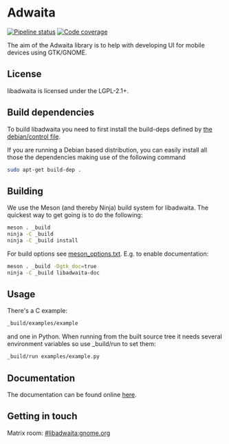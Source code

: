 # Adwaita
[![Pipeline status](https://gitlab.gnome.org/exalm/libadwaita/badges/main/build.svg)](https://gitlab.gnome.org/exalm/libadwaita/commits/main)
[![Code coverage](https://gitlab.gnome.org/exalm/libadwaita/badges/main/coverage.svg)](https://gitlab.gnome.org/exalm/libadwaita/commits/main)

The aim of the Adwaita library is to help with developing UI for mobile devices
using GTK/GNOME.

## License

libadwaita is licensed under the LGPL-2.1+.

## Build dependencies

To build libadwaita you need to first install the build-deps defined by [the debian/control file](https://gitlab.gnome.org/GNOME/libadwaita/blob/master/debian/control#L6).

If you are running a Debian based distribution, you can easily install all those the dependencies making use of the following command

```sh
sudo apt-get build-dep .
```

## Building

We use the Meson (and thereby Ninja) build system for libadwaita. The quickest
way to get going is to do the following:

```sh
meson . _build
ninja -C _build
ninja -C _build install
```

For build options see [meson_options.txt](./meson_options.txt). E.g. to enable documentation:

```sh
meson . _build -Dgtk_doc=true
ninja -C _build libadwaita-doc
```

## Usage

There's a C example:

```sh
_build/examples/example
```

and one in Python. When running from the built source tree it
needs several environment variables so use \_build/run to set them:

```sh
_build/run examples/example.py
```

## Documentation

The documentation can be found online
[here](https://exalm.pages.gitlab.gnome.org/libadwaita/doc/).

## Getting in touch

Matrix room: [#libadwaita:gnome.org](https://gnome.element.io/#/room/#libadwaita:gnome.org)
